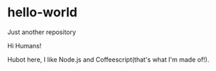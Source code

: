 # hello-world
Just another repository

Hi Humans!

Hubot here, I like Node.js and Coffeescript(that's what I'm made of!).
